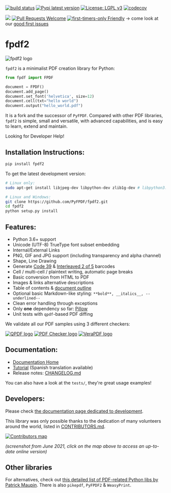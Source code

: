 [![build status](https://github.com/PyFPDF/fpdf2/workflows/build/badge.svg)](https://github.com/PyFPDF/fpdf2/actions?query=branch%3Amaster)
[![Pypi latest version](https://img.shields.io/pypi/v/fpdf2.svg)](https://pypi.python.org/pypi/fpdf2)
[![License: LGPL v3](https://img.shields.io/badge/License-LGPL%20v3-blue.svg)](https://www.gnu.org/licenses/lgpl-3.0)
[![codecov](https://codecov.io/gh/PyFPDF/fpdf2/branch/master/graph/badge.svg)](https://codecov.io/gh/PyFPDF/fpdf2)

[![](https://img.shields.io/github/contributors/PyFPDF/fpdf2.svg)](https://github.com/PyFPDF/fpdf2/graphs/contributors)
[![Pull Requests Welcome](https://img.shields.io/badge/PRs-welcome-brightgreen.svg?style=flat)](http://makeapullrequest.com)
[![first-timers-only Friendly](https://img.shields.io/badge/first--timers--only-friendly-blue.svg)](http://www.firsttimersonly.com/)
-> come look at our [good first issues](https://github.com/PyFPDF/fpdf2/issues?q=is%3Aissue+is%3Aopen+label%3A%22good+first+issue%22)

fpdf2
=====

![fpdf2 logo](https://pyfpdf.github.io/fpdf2/fpdf2-logo.png)

`fpdf2` is a minimalist PDF creation library for Python:

```python
from fpdf import FPDF

document = FPDF()
document.add_page()
document.set_font('helvetica', size=12)
document.cell(txt="hello world")
document.output("hello_world.pdf")
```

It is a fork and the successor of `PyFPDF`.
Compared with other PDF libraries, `fpdf2` is simple, small and versatile, with
advanced capabilities, and is easy to learn, extend and maintain.

Looking for Developer Help!

Installation Instructions:
--------------------------
```bash
pip install fpdf2
```

To get the latest development version:

```bash
# Linux only:
sudo apt-get install libjpeg-dev libpython-dev zlib1g-dev # libpython3.3-dev #(if necessary)

# Linux and Windows:
git clone https://github.com/PyFPDF/fpdf2.git
cd fpdf2
python setup.py install
```

Features:
---------

 * Python 3.6+ support
 * Unicode (UTF-8) TrueType font subset embedding
 * Internal/External Links
 * PNG, GIF and JPG support (including transparency and alpha channel)
 * Shape, Line Drawing
 * Generate [Code 39](https://fr.wikipedia.org/wiki/Code_39) & [Interleaved 2 of 5](https://en.wikipedia.org/wiki/Interleaved_2_of_5) barcodes
 * Cell / multi-cell / plaintext writing, automatic page breaks
 * Basic conversion from HTML to PDF
 * Images & links alternative descriptions
 * Table of contents & [document outline](https://pyfpdf.github.io/fpdf2/DocumentOutlineAndTableOfContents.html)
 * Optional basic Markdown-like styling: `**bold**, __italics__, --underlined--`
 * Clean error handling through exceptions
 * Only **one** dependency so far: [Pillow](https://pillow.readthedocs.io/en/stable/)
 * Unit tests with `qpdf`-based PDF diffing

We validate all our PDF samples using 3 different checkers:

[![QPDF logo](https://pyfpdf.github.io/fpdf2/qpdf-logo.svg)](https://github.com/qpdf/qpdf)
[![PDF Checker logo](https://pyfpdf.github.io/fpdf2/pdfchecker-logo.png)](https://www.datalogics.com/products/pdf-tools/pdf-checker/)
[![VeraPDF logo](https://pyfpdf.github.io/fpdf2/vera-logo.jpg)](https://verapdf.org)

Documentation:
--------------

- [Documentation Home](https://pyfpdf.github.io/fpdf2/)
- [Tutorial](https://pyfpdf.github.io/fpdf2/Tutorial.html) (Spanish translation available)
- Release notes: [CHANGELOG.md](https://github.com/PyFPDF/fpdf2/blob/master/CHANGELOG.md)

You can also have a look at the `tests/`, they're great usage examples!

Developers:
-----------

Please check [the documentation page dedicated to development](https://pyfpdf.github.io/fpdf2/Development.html).

This library was only possible thanks to the dedication of many volunteers around the world,
listed in [CONTRIBUTORS.md](CONTRIBUTORS.md).

[![Contributors map](https://pyfpdf.github.io/fpdf2/contributors-map-small.png)](https://pyfpdf.github.io/fpdf2/contributors.html)

_(screenshot from June 2021, click on the map above to access an up-to-date online version)_

Other libraries
---------------

For alternatives, check out [this detailed list of PDF-related Python libs by Patrick Maupin](https://github.com/pmaupin/pdfrw#other-libraries). There is also `pikepdf`, `PyFPDF2` & `WeasyPrint`.
